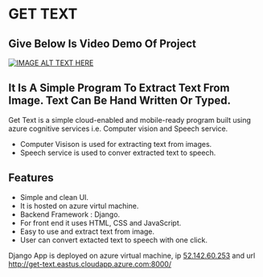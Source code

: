# GET TEXT

## Give Below Is Video Demo Of Project
[![IMAGE ALT TEXT HERE](https://img.youtube.com/vi/BDHQab8-SoQ/0.jpg)](https://www.youtube.com/watch?v=BDHQab8-SoQ)
## It Is A Simple Program To Extract Text From Image. Text Can Be Hand Written Or Typed. 
Get Text is a simple cloud-enabled and mobile-ready program built using azure cognitive services i.e. Computer vision and Speech service.

- Computer Visison is used for extracting text from images.
- Speech service is used to conver extracted text to speech.



## Features


- Simple and clean UI.
- It is hosted on azure virtul machine.
- Backend Framework : Django.
- For front end it uses HTML, CSS and JavaScript.
- Easy to use and extract text from image.
- User can convert extacted text to speech with one click.

Django App is deployed on azure virtual machine, ip [52.142.60.253](http://52.142.60.253:8000/) and url http://get-text.eastus.cloudapp.azure.com:8000/ 
